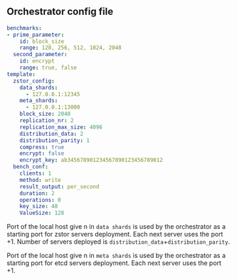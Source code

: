 

## Orchestrator config file

``` yaml
benchmarks:
- prime_parameter:
    id: block_size
    range: 128, 256, 512, 1024, 2048
  second_parameter:
    id: encrypt
    range: true, false 
template:
  zstor_config:
    data_shards: 
      - 127.0.0.1:12345
    meta_shards:
      - 127.0.0.1:13000
    block_size: 2048
    replication_nr: 2
    replication_max_size: 4096
    distribution_data: 2
    distribution_parity: 1
    compress: true
    encrypt: false
    encrypt_key: ab345678901234567890123456789012
  bench_conf:
    clients: 1
    method: write
    result_output: per_second
    duration: 2
    operations: 0
    key_size: 48
    ValueSize: 128

```
Port of the local host give n in `data shards` is used by the orchestrator as a starting port for zstor servers deployment. Each next server uses the port +1.
Number of servers deployed is `distribution_data`+`distribution_parity`.

Port of the local host give n in `meta shards` is used by the orchestrator as a starting port for etcd servers deployment. Each next server uses the port +1.


